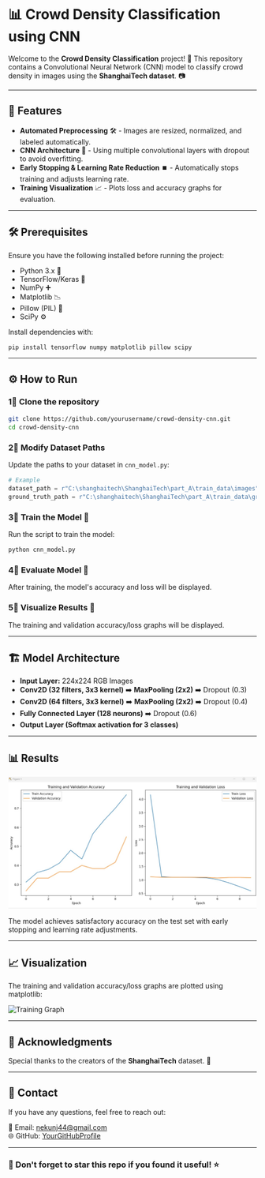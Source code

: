 # 📊 Crowd Density Classification using CNN

Welcome to the **Crowd Density Classification** project! 🎉 This repository contains a Convolutional Neural Network (CNN) model to classify crowd density in images using the **ShanghaiTech dataset**. 📷

---

## 🚀 Features

- **Automated Preprocessing** 🛠️ - Images are resized, normalized, and labeled automatically.
- **CNN Architecture** 🧠 - Using multiple convolutional layers with dropout to avoid overfitting.
- **Early Stopping & Learning Rate Reduction** ⏹️ - Automatically stops training and adjusts learning rate.
- **Training Visualization** 📈 - Plots loss and accuracy graphs for evaluation.

---

## 🛠️ Prerequisites

Ensure you have the following installed before running the project:

- Python 3.x 🐍
- TensorFlow/Keras 🤖
- NumPy ➕
- Matplotlib 📉
- Pillow (PIL) 🎼
- SciPy ⚙️

Install dependencies with:
```bash
pip install tensorflow numpy matplotlib pillow scipy
```

---

## ⚙️ How to Run

### 1⃣ Clone the repository
```bash
git clone https://github.com/yourusername/crowd-density-cnn.git
cd crowd-density-cnn
```

### 2⃣ Modify Dataset Paths
Update the paths to your dataset in `cnn_model.py`:
```python
# Example
dataset_path = r"C:\shanghaitech\ShanghaiTech\part_A\train_data\images"
ground_truth_path = r"C:\shanghaitech\ShanghaiTech\part_A\train_data\ground-truth"
```

### 3⃣ Train the Model 🏅
Run the script to train the model:
```bash
python cnn_model.py
```

### 4⃣ Evaluate Model 🧠
After training, the model's accuracy and loss will be displayed.

### 5⃣ Visualize Results 🎨
The training and validation accuracy/loss graphs will be displayed.

---

## 🏗️ Model Architecture

- **Input Layer:** 224x224 RGB Images
- **Conv2D (32 filters, 3x3 kernel)** ➡️ **MaxPooling (2x2)** ➡️ Dropout (0.3)
- **Conv2D (64 filters, 3x3 kernel)** ➡️ **MaxPooling (2x2)** ➡️ Dropout (0.4)
- **Fully Connected Layer (128 neurons)** ➡️ Dropout (0.6)
- **Output Layer (Softmax activation for 3 classes)**

---

## 📊 Results

![Result](Result_ST_CNN.jpg)

The model achieves satisfactory accuracy on the test set with early stopping and learning rate adjustments.

---

## 📈 Visualization

The training and validation accuracy/loss graphs are plotted using matplotlib:

![Training Graph](https://via.placeholder.com/500x300.png?text=Training+Graph+Placeholder)

---

## 📝 Acknowledgments

Special thanks to the creators of the **ShanghaiTech** dataset. 🙌

---

## 📧 Contact

If you have any questions, feel free to reach out:

📩 Email: nekunj44@gmail.com  
🌐 GitHub: [YourGitHubProfile](https://github.com/nekunj44)

---

### 🌟 Don't forget to star this repo if you found it useful! ⭐

